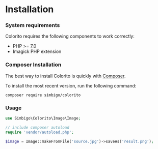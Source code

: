 # Installation

### System requirements

Colorito requires the following components to work correctly: 

 * PHP >= 7.0
 * Imagick PHP extension
 
### Composer Installation

The best way to install Colorito is quickly with [Composer](http://getcomposer.org/). 

To install the most recent version, run the following command:

```
composer require simbigo/colorito
```

### Usage

```php
use Simbigo\Colorito\Image\Image;

// include composer autoload
require 'vendor/autoload.php';

$image = Image::makeFromFile('source.jpg')->saveAs('result.png');
```